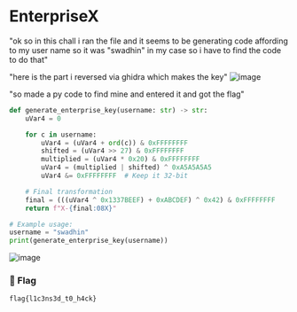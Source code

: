 # EnterpriseX

"ok so in this chall i ran the file and it seems to be generating code affording to my user name so it was "swadhin" in my case so i have to find the code to do that"

"here is the part i reversed via ghidra which makes the key"
![image](https://github.com/user-attachments/assets/ba1b55b9-c45f-44c5-ac0e-912c89d17dbe)

"so made a py code to find mine and entered it and got the flag"
```python
def generate_enterprise_key(username: str) -> str:
    uVar4 = 0

    for c in username:
        uVar4 = (uVar4 + ord(c)) & 0xFFFFFFFF
        shifted = (uVar4 >> 27) & 0xFFFFFFFF
        multiplied = (uVar4 * 0x20) & 0xFFFFFFFF
        uVar4 = (multiplied | shifted) ^ 0xA5A5A5A5
        uVar4 &= 0xFFFFFFFF  # Keep it 32-bit

    # Final transformation
    final = (((uVar4 ^ 0x1337BEEF) + 0xABCDEF) ^ 0x42) & 0xFFFFFFFF
    return f"X-{final:08X}"

# Example usage:
username = "swadhin"
print(generate_enterprise_key(username))

```
![image](https://github.com/user-attachments/assets/3e43bb88-ddb1-4950-a8bd-014cf45ad7bc)


### 🏁 Flag  
```
flag{l1c3ns3d_t0_h4ck}
```
